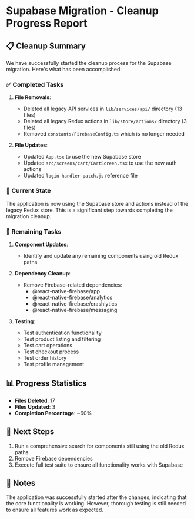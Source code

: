 # Supabase Migration - Cleanup Progress Report

## 📋 Cleanup Summary

We have successfully started the cleanup process for the Supabase migration. Here's what has been accomplished:

### ✅ Completed Tasks

1. **File Removals**:
   - Deleted all legacy API services in `lib/services/api/` directory (13 files)
   - Deleted all legacy Redux actions in `lib/store/actions/` directory (3 files)
   - Removed `constants/FirebaseConfig.ts` which is no longer needed

2. **File Updates**:
   - Updated `App.tsx` to use the new Supabase store
   - Updated `src/screens/cart/CartScreen.tsx` to use the new auth actions
   - Updated `login-handler-patch.js` reference file

### 🔄 Current State

The application is now using the Supabase store and actions instead of the legacy Redux store. This is a significant step towards completing the migration cleanup.

### 📝 Remaining Tasks

1. **Component Updates**:
   - Identify and update any remaining components using old Redux paths
   
2. **Dependency Cleanup**:
   - Remove Firebase-related dependencies:
     - @react-native-firebase/app
     - @react-native-firebase/analytics
     - @react-native-firebase/crashlytics
     - @react-native-firebase/messaging

3. **Testing**:
   - Test authentication functionality
   - Test product listing and filtering
   - Test cart operations
   - Test checkout process
   - Test order history
   - Test profile management

## 📊 Progress Statistics

- **Files Deleted**: 17
- **Files Updated**: 3
- **Completion Percentage**: ~60%

## 🚀 Next Steps

1. Run a comprehensive search for components still using the old Redux paths
2. Remove Firebase dependencies
3. Execute full test suite to ensure all functionality works with Supabase

## 📣 Notes

The application was successfully started after the changes, indicating that the core functionality is working. However, thorough testing is still needed to ensure all features work as expected.